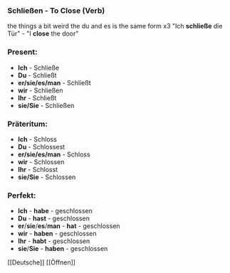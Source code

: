 ### Schließen - To Close   (Verb)

the things a bit weird the du and es is the same form x3
"Ich **schließe** die Tür" - "I **close** the door"

### Present:
* **Ich** - Schließe
* **Du** - Schließt
* **er/sie/es/man** - Schließt
* **wir** - Schließen
* **Ihr** - Schließt
* **sie/Sie** - Schließen


### Präteritum:
* **Ich** - Schloss
* **Du** - Schlossest
* **er/sie/es/man** - Schloss
* **wir** - Schlossen
* **Ihr** - Schlosst
* **sie/Sie** - Schlossen



### Perfekt:
* **Ich** - **habe** - geschlossen
* **Du** - **hast** - geschlossen
* **er**/**sie**/**es**/**man** - **hat** - geschlossen
* **wir** - **haben** - geschlossen
* **Ihr** - **habt** - geschlossen
* **sie**/**Sie** - **haben** - geschlossen



[[Deutsche]]
[[Öffnen]]